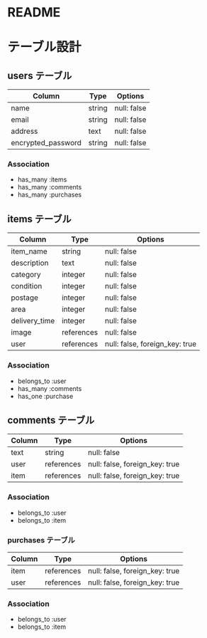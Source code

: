 # README
# テーブル設計

## users テーブル
| Column             | Type   | Options     |
| ------------------ | ------ | ----------- |
| name               | string | null: false |
| email              | string | null: false |
| address            | text   | null: false |
| encrypted_password | string | null: false |

### Association
- has_many :items
- has_many :comments
- has_many :purchases


## items テーブル
| Column             | Type          | Options                        |
| ------------------ | ------------- | ------------------------------ |
| item_name          | string        | null: false                    |
| description        | text          | null: false                    |
| category           | integer       | null: false                    |
| condition          | integer       | null: false                    |
| postage            | integer       | null: false                    |
| area               | integer       | null: false                    |
| delivery_time      | integer       | null: false                    |
| image              | references    | null: false                    |
| user               | references    | null: false, foreign_key: true |

### Association
- belongs_to :user
- has_many :comments
- has_one :purchase


## comments テーブル
| Column             | Type       | Options                        |
| ------------------ | ---------- | ------------------------------ |
| text               | string     | null: false                    |
| user               | references | null: false, foreign_key: true |
| item               | references | null: false, foreign_key: true |

### Association
- belongs_to :user
- belongs_to :item


### purchases テーブル
| Column             | Type       | Options                        |
| ------------------ | ---------- | ------------------------------ |
| item               | references | null: false, foreign_key: true |
| user               | references | null: false, foreign_key: true |

### Association
- belongs_to :user
- belongs_to :item